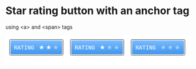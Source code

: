 # Star rating button with an anchor tag
 using &lt;a&gt; and &lt;span&gt; tags

![star rating](score-buttons.png)

